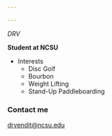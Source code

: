```yaml
---

---
```

*DRV* 

**Student at NCSU**

* Interests  
    + Disc Golf  
    + Bourbon  
    + Weight Lifting  
    + Stand-Up Paddleboarding  



### Contact me

[drvendit@ncsu.edu](mailto:drvendit@ncsu.edu)
